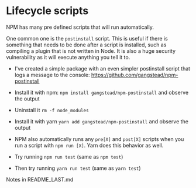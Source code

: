 # Lifecycle scripts

NPM has many pre defined scripts that will run automatically.

One common one is the `postinstall` script.  This is useful if there is something that needs to be done after a script is installed, such as compiling a plugin that is not written in Node.  It is also a huge security vulnerability as it will execute anything you tell it to.

- I've created a simple package with an even simpler postinstall script that logs a message to the console: https://github.com/gangstead/npm-postinstall
- Install it with npm: `npm install gangstead/npm-postinstall` and observe the output
- Uninstall it `rm -f node_modules`
- Install it with yarn `yarn add gangstead/npm-postinstall` and observe the output

- NPM also automatically runs any `pre[X]` and `post[X]` scripts when you run a script with `npm run [X]`.  Yarn does this behavior as well.
- Try running `npm run test` (same as `npm test`)
- Then try running `yarn run test` (same as `yarn test`)

Notes in README_LAST.md
